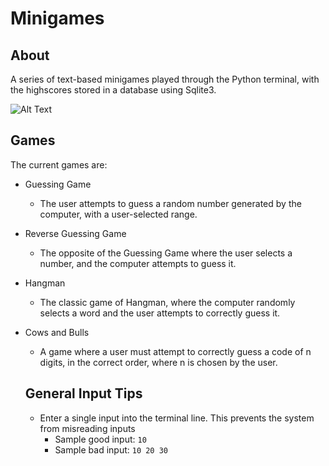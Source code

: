 # Minigames #
## About ##
A series of text-based minigames played through the Python terminal, with the highscores stored in a database using Sqlite3.  

![Alt Text](https://github.com/jam0ra/Minigames/blob/master/minigames.gif)

## Games ##
The current games are:
- Guessing Game
  - The user attempts to guess a random number generated by the computer, with a user-selected range.
- Reverse Guessing Game
  - The opposite of the Guessing Game where the user selects a number, and the computer attempts to guess it.
- Hangman
  - The classic game of Hangman, where the computer randomly selects a word and the user attempts to correctly guess it.
- Cows and Bulls
  - A game where a user must attempt to correctly guess a code of n digits, in the correct order, where n is chosen by the user.
  
  ## General Input Tips ##
  - Enter a single input into the terminal line. This prevents the system from misreading inputs
    - Sample good input: ` 10 `
    - Sample bad input: ` 10 20 30 `
 
